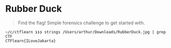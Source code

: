# Rubber Duck

> Find the flag! Simple forensics challenge to get started with.
 
```
~/c/ctflearn ❯❯❯ strings /Users/arthur/Downloads/RubberDuck.jpg | grep CTF 
CTFlearn{ILoveJakarta}
```
